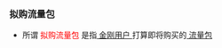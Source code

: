 ### 拟购流量包
- 所谓<font color="Red"> 拟购流量包 </font>是指[ 金刚用户 ](https://a2zitpro.github.io/web/金刚用户)打算即将购买的[ 流量包 ](https://a2zitpro.github.io/web/流量包)
